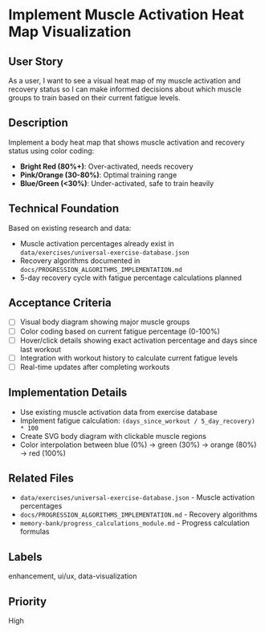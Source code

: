 # Implement Muscle Activation Heat Map Visualization

## User Story
As a user, I want to see a visual heat map of my muscle activation and recovery status so I can make informed decisions about which muscle groups to train based on their current fatigue levels.

## Description
Implement a body heat map that shows muscle activation and recovery status using color coding:
- **Bright Red (80%+)**: Over-activated, needs recovery
- **Pink/Orange (30-80%)**: Optimal training range  
- **Blue/Green (<30%)**: Under-activated, safe to train heavily

## Technical Foundation
Based on existing research and data:
- Muscle activation percentages already exist in `data/exercises/universal-exercise-database.json`
- Recovery algorithms documented in `docs/PROGRESSION_ALGORITHMS_IMPLEMENTATION.md`
- 5-day recovery cycle with fatigue percentage calculations planned

## Acceptance Criteria
- [ ] Visual body diagram showing major muscle groups
- [ ] Color coding based on current fatigue percentage (0-100%)
- [ ] Hover/click details showing exact activation percentage and days since last workout
- [ ] Integration with workout history to calculate current fatigue levels
- [ ] Real-time updates after completing workouts

## Implementation Details
- Use existing muscle activation data from exercise database
- Implement fatigue calculation: `(days_since_workout / 5_day_recovery) * 100`
- Create SVG body diagram with clickable muscle regions
- Color interpolation between blue (0%) → green (30%) → orange (80%) → red (100%)

## Related Files
- `data/exercises/universal-exercise-database.json` - Muscle activation percentages
- `docs/PROGRESSION_ALGORITHMS_IMPLEMENTATION.md` - Recovery algorithms
- `memory-bank/progress_calculations_module.md` - Progress calculation formulas

## Labels
enhancement, ui/ux, data-visualization

## Priority
High